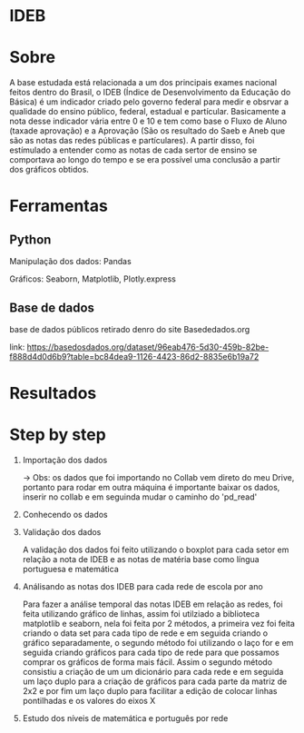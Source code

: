 # IDEB

# Sobre
A base estudada está relacionada a um dos principais exames nacional feitos dentro do Brasil, o IDEB (Índice de Desenvolvimento da Educação do Básica) é um indicador criado pelo governo federal para medir e obsrvar a qualidade do ensino público, federal, estadual e partícular. Basicamente a nota desse indicador vária entre 0 e 10 e tem como base o Fluxo de Aluno (taxade aprovação) e a Aprovação (São os resultado do Saeb e Aneb que são as notas das redes públicas e partículares).
A partir disso, foi estímulado a entender como as notas de cada sertor de ensino se comportava ao longo do tempo e se era possível uma conclusão a partir dos gráficos obtidos.

# Ferramentas
## Python
Manipulação dos dados: Pandas

Gráficos: Seaborn, Matplotlib, Plotly.express
## Base de dados
base de dados públicos retirado denro do site Basededados.org

link: https://basedosdados.org/dataset/96eab476-5d30-459b-82be-f888d4d0d6b9?table=bc84dea9-1126-4423-86d2-8835e6b19a72


# Resultados

# Step by step
1. Importação dos dados

   -> Obs: os dados que foi importando no Collab vem direto do meu Drive, portanto para rodar em outra máquina é importante baixar os dados, inserir no collab e em seguinda mudar o caminho do 'pd_read'
   
3. Conhecendo os dados
4. Validação dos dados

   A validação dos dados foi feito utilizando o boxplot para cada setor em relação a nota de IDEB e as notas de matéria base como língua portuguesa e matemática
   
6. Análisando as notas dos IDEB para cada rede de escola por ano

   Para fazer a análise temporal das notas IDEB em relação as redes, foi feita utilizando gráfico de linhas, assim foi utilziado a biblioteca matplotlib e seaborn, nela foi feita por 2 métodos, a primeira vez foi feita criando o data set para cada tipo de rede e em seguida criando o gráfico separadamente, o segundo método foi utilizando o laço for e em seguida criando gráficos para cada tipo de rede para que possamos comprar os gráficos de forma mais fácil.
   Assim o segundo método consistiu a criação de um um dicionário para cada rede e em seguida um laço duplo para a criação de gráficos para cada parte da matriz de 2x2 e por fim um laço duplo para facilitar a edição de colocar linhas pontilhadas e os valores do eixos X
   
8. Estudo dos níveis de matemática e português por rede 


